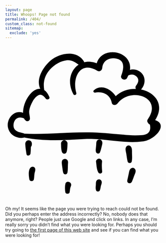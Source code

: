 ```yaml
---
layout: page
title: Whoops! Page not found
permalink: /404/
custom_class: not-found
sitemap:
  exclude: 'yes'
---
```

<svg xmlns="http://www.w3.org/2000/svg" viewbox="0 0 300 300" id="svg-404"><path d="M286.4 144.4c19.2-29.8-.6-53.1-26.9-58.5 8.7-9.8 9.6-24.7-1.3-33.3-5.9-4.6-13.4-6-19.9-4.1 4.9-36.8-53.2-47.1-63.5-12.6-8.7-3.4-16.8-3.8-24-2-.1-.6-.3-1.3-.7-1.9-13.9-21.9-46-15.8-63.1-1.6-14.1 11.7-29.2 35.8-20 54.2-8.5-.3-15.4 5.2-20.5 11.6-5.9 7.3-9.8 16.1-11.6 25.3-.5 2.6-.9 5.8-.9 9-11.2-4.6-23.8 2.2-28.1 15.6-2.6 8.1-.8 16.5 4.4 23.1 5.3 6.7 17.5 11.1 25.9 8.3 38.1 7.8 76.3 5.1 115.5 3 37.4-2 75.7 9.7 112.6 4.3 21.6-3 48.1-31.8 22.1-40.4zM260.9 173c-11.6.8-23.2.5-34.8-.8-19.7-1.4-39.1-3.8-58.9-4.3-43.7-1.2-86.7 4.2-130.4 2.4-5.9-2.7-12.7-2.1-17.7-7.2-3.4-3.4-3.9-8.6-2.8-13.1 2.5-10.3 11.3-12.7 19.5-8.9.9 1.9 2.3 3.6 4.1 4.7 3.2 2 7.2-.6 7.3-4.2.1-5.3-2.2-9.8-1.3-15.4.9-6.3 3.5-12.1 6.5-17.6 2.7-4.8 6.3-9.2 11.3-11.8 5.6-3 10.6 2.2 13.6 6.4 2.3 3.3 8.8 1.3 7-3-2.2-5.1-5.2-10.3-9.8-13.2-3.3-19.2 3.5-34.8 19.6-47 6.8-5.1 14.8-8.8 23.3-9.8 9.4-1.1 15.7 3.4 22.8 8.3-15.7 10.4-22.3 33.6-10 56.4 1.7 3.1 6.6 1 5.6-2.4-8.3-28.6 7-62.3 40.3-42.2 4.2 2.5 8.9-.8 9.2-5.3.9-14.2 13.7-20.5 26.7-18.1 17.5 3.2 14.4 20.1 9.6 32.6-2.5 6.5 7.9 10.7 11.1 4.7.9-1.7 1.6-3.3 2.3-4.9 4.8-2.7 10.4-2.8 15.1 1.2 6.1 5.1 4.8 12 .2 17.6-1.8 2.2-1.8 4.7-.8 6.8-13.5-.5-27.6 3.7-38.5 13.8-8.9-13.9-28-23.5-41.8-11.1-2.1 1.9.2 4.7 2.5 4.3 14.6-2.7 28.7 3.6 31.8 19.3 1.1 5.7 8.2 5.1 11 1.4 24.8-32.6 87.5-12.2 57.9 30.1-1.9 2.7-1.2 5.3.6 7 .4 1.3 1.5 2.5 3.4 3.1 2.6 12.5-2.6 19.3-15.5 20.2zM47.6 183.6c-4.8-2.1-9.5 1.2-9.3 6.5.2 6.4 1.3 12.8 2.3 19.1.7 4.8 7.2 2.9 7.7-1 .5-3.8.5-7.6.7-11.4 0-.5.1-1 .1-1.6.7-.6 1.2-1.2 1.4-2 .9-3.2.7-8-2.9-9.6zM57.2 237c-.8-3.2-4.5-4.5-7.3-3-6.7 3.6-5 17.4-3.8 23.6.8 4.3 7.7 4.3 8.6 0 .7-3.6.7-7.3 1.2-11 .5-3.3 2.2-6.1 1.3-9.6z"/><path d="M116.1 184c-1-1-2.2-1.5-3.3-1.4-1.1-.1-2.3.4-3.3 1.4-1.7 1.1-3 2.9-2.9 5.1.2 5 .1 11.5 1.8 16.2 1.6 4.3 7.3 4.3 8.8 0 1.7-4.7 1.5-11.2 1.8-16.2.1-2.2-1.2-4-2.9-5.1zM120 224.9v0c0-1.2-.2-2.4-.8-3.5-1.4-2.4-4.1-3.3-6.7-2.7-6.2 1.3-4.3 9.2-3.8 13.5l1.2 8.7c.1.9.4 1.9.6 2.8.3.9 1.5 4.7.8 1.7.7 3.4 6.3 3.5 7 0-.9 1.5-.9 1.6 0 .4.2-.4.4-.8.5-1.3.3-.9.3-2.1.5-3 .3-2.1.2-4.2.3-6.3 0-2.2.1-4.4.2-6.6 0-.5 0-.9.1-1.4.1-.8.1-1.5.1-2.3zM120 224.9c.1-.3.1-.3 0 0zM114.9 266.2c-1.1 5.3-1 10.3-.1 15.6.6 4.1 7.6 4.1 8.3 0 .6-3.6.7-7.8 2.3-11.2 3.6-7.9-8.9-12.2-10.5-4.4zM174.5 185.2c.2-.8.1-1 0 0z"/><path d="M183.7 183c-1.7-1.9-4.6-2-6.7-.9-1.6.8-2.4 2.3-2.6 3.9 0-.3.1-.7.1-.8-.1.3-.2.6-.3 1.1-.3 1-.3 2-.3 3 0 1.9-.3 3.9-.4 5.8-.3 3.1-1.2 7.2-.1 10.2 1.1 2.9 5.8 4.4 7.4 1 1.5-3.3 2.3-7 3.2-10.5 1-4.3 3.1-9.2-.3-12.8zM185 223.6c.3-2.7-2-4.7-4.2-5.5-1-.4-2.1-.4-3.1 0-2.2.9-4.6 2.9-4.2 5.5.9 7 1 14.5 4.4 20.8 1.8 3.3 7.7 2 7.3-2-.6-6.4-1-12.5-.2-18.8zM184.1 261.1c-1.3-3.8-5.6-4.9-8.6-2.3-2.6 2.2-2.1 5.9-2.4 9-.3 3.6-.8 7.5.6 10.9 1.1 2.7 5.7 2.5 6.9 0 1.3-2.6 1.5-5.7 2.1-8.6.8-2.9 2.4-6.1 1.4-9zM242.2 207.4c-.1-4.4.6-9.7-2.7-13.1-2.5-2.5-6.6-1.8-8.4 1.1-2.4 3.8-.7 8.4 0 12.4.9 5.1 1.4 10.5 2.7 15.5 1 3.9 7 4 7.9 0 1.1-5.1.6-10.8.5-15.9zM248 237.9c-1.2-1.8-3.3-3-5.6-2.3-5 1.6-5.3 5.8-6.3 10.3-1 4.4-1.8 8.9-2.9 13.4-1.4 6 6.7 7.8 8.9 2.5 1.6-3.7 3-7.5 4.3-11.3 1.5-4.1 4.4-8.6 1.6-12.6z"/></svg>

Oh my! It seems like the page you were trying to reach could not be found. Did you perhaps enter the address incorrectly? No, nobody does that anymore, right? People just use Google and click on links. In any case, I’m really sorry you didn’t find what you were looking for. Perhaps you should try going to [the first page of this web site](/) and see if you can find what you were looking for!
